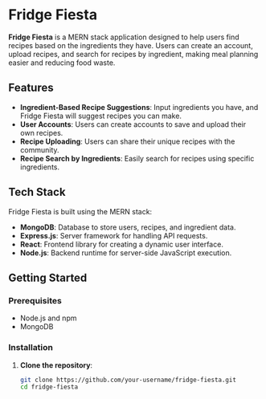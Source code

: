 # Fridge Fiesta

**Fridge Fiesta** is a MERN stack application designed to help users find recipes based on the ingredients they have. Users can create an account, upload recipes, and search for recipes by ingredient, making meal planning easier and reducing food waste.

## Features

- **Ingredient-Based Recipe Suggestions**: Input ingredients you have, and Fridge Fiesta will suggest recipes you can make.
- **User Accounts**: Users can create accounts to save and upload their own recipes.
- **Recipe Uploading**: Users can share their unique recipes with the community.
- **Recipe Search by Ingredients**: Easily search for recipes using specific ingredients.

## Tech Stack

Fridge Fiesta is built using the MERN stack:
- **MongoDB**: Database to store users, recipes, and ingredient data.
- **Express.js**: Server framework for handling API requests.
- **React**: Frontend library for creating a dynamic user interface.
- **Node.js**: Backend runtime for server-side JavaScript execution.

## Getting Started

### Prerequisites
- Node.js and npm
- MongoDB

### Installation

1. **Clone the repository**:
   ```bash
   git clone https://github.com/your-username/fridge-fiesta.git
   cd fridge-fiesta

